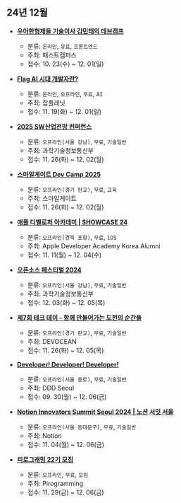 ## 24년 12월
- __[우아한형제들 기술이사 김민태의 데브캠프](https://fastcampus.co.kr/b2g_kdigitaltraining_frontend)__
  - 분류: `온라인`, `유료`, `프론트엔드`
  - 주최: 패스트캠퍼스
  - 접수: 10. 23(수) ~ 12. 01(일)

- __[Flag AI 시대 개발자란?](https://tally.so/r/3y0Y5B)__
  - 분류: `온라인`, `오프라인`, `무료`, `AI`
  - 주최: 잡플래닛
  - 접수: 11. 19(화) ~ 12. 01(일)
- __[2025 SW산업전망 컨퍼런스](https://www.bebold.kr/spri_sw)__
  - 분류: `오프라인(서울 강남)`, `무료`, `기술일반`
  - 주최: 과학기술정보통신부
  - 접수: 11. 26(화) ~ 12. 02(월)
- __[스마일게이트 Dev Camp 2025](https://rct.smilegate.com/apply/project/view?seq=212)__
  - 분류: `오프라인(경기 판교)`, `무료`, `교육`
  - 주최: 스마일게이트
  - 접수: 11. 26(화) ~ 12. 02(월)
- __[애플 디벨로퍼 아카데미 | SHOWCASE 24](https://festa.io/events/6406)__
  - 분류: `오프라인(경북 포항)`, `무료`, `iOS`
  - 주최: Apple Developer Academy Korea Alumni
  - 접수: 11. 11(월) ~ 12. 04(수)
- __[오픈소스 페스티벌 2024](https://onoffmix.com/event/313420)__
  - 분류: `오프라인(서울 강남)`, `무료`, `기술일반`
  - 주최: 과학기술정보통신부
  - 접수: 12. 03(화) ~ 12. 05(목)
- __[제7회 테크 데이 - 함께 만들어가는 도전의 순간들](https://devocean.sk.com/events/view.do?id=206)__
  - 분류: `오프라인(경기 판교)`, `무료`, `기술일반`
  - 주최: DEVOCEAN
  - 접수: 11. 26(화) ~ 12. 05(목)
- __[Developer! Developer! Developer!](https://dddseoul.kr/)__
  - 분류: `오프라인(서울 종로)`, `무료`, `기술일반`
  - 주최: DDD Seoul
  - 접수: 09. 30(월) ~ 12. 06(금)
- __[Notion Innovators Summit Seoul 2024 | 노션 서밋 서울](https://summit.makenotion.us/)__
  - 분류: `오프라인(서울 동대문구)`, `무료`, `기술일반`
  - 주최: Notion
  - 접수: 11. 04(월) ~ 12. 06(금)
- __[피로그래밍 22기 모집](https://pirogramming.com/recruit/)__
  - 분류: `오프라인`, `무료`, `모임`
  - 주최: Pirogramming
  - 접수: 11. 29(금) ~ 12. 06(금)